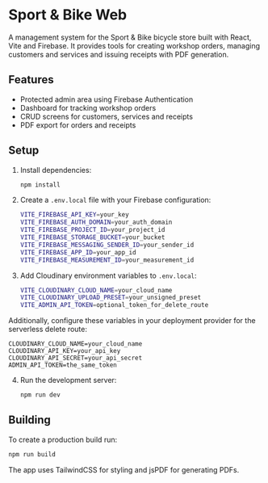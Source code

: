 # Sport & Bike Web

A management system for the Sport & Bike bicycle store built with React, Vite and Firebase. It provides tools for creating workshop orders, managing customers and services and issuing receipts with PDF generation.

## Features

- Protected admin area using Firebase Authentication
- Dashboard for tracking workshop orders
- CRUD screens for customers, services and receipts
- PDF export for orders and receipts

## Setup

1. Install dependencies:
   ```bash
   npm install
   ```
2. Create a `.env.local` file with your Firebase configuration:
   ```bash
   VITE_FIREBASE_API_KEY=your_key
   VITE_FIREBASE_AUTH_DOMAIN=your_auth_domain
   VITE_FIREBASE_PROJECT_ID=your_project_id
   VITE_FIREBASE_STORAGE_BUCKET=your_bucket
   VITE_FIREBASE_MESSAGING_SENDER_ID=your_sender_id
   VITE_FIREBASE_APP_ID=your_app_id
   VITE_FIREBASE_MEASUREMENT_ID=your_measurement_id
   ```

3. Add Cloudinary environment variables to `.env.local`:
   ```bash
   VITE_CLOUDINARY_CLOUD_NAME=your_cloud_name
   VITE_CLOUDINARY_UPLOAD_PRESET=your_unsigned_preset
   VITE_ADMIN_API_TOKEN=optional_token_for_delete_route
   ```

Additionally, configure these variables in your deployment provider for the serverless delete route:

```
CLOUDINARY_CLOUD_NAME=your_cloud_name
CLOUDINARY_API_KEY=your_api_key
CLOUDINARY_API_SECRET=your_api_secret
ADMIN_API_TOKEN=the_same_token
```

4. Run the development server:
   ```bash
   npm run dev
   ```

## Building

To create a production build run:

```bash
npm run build
```

The app uses TailwindCSS for styling and jsPDF for generating PDFs.
